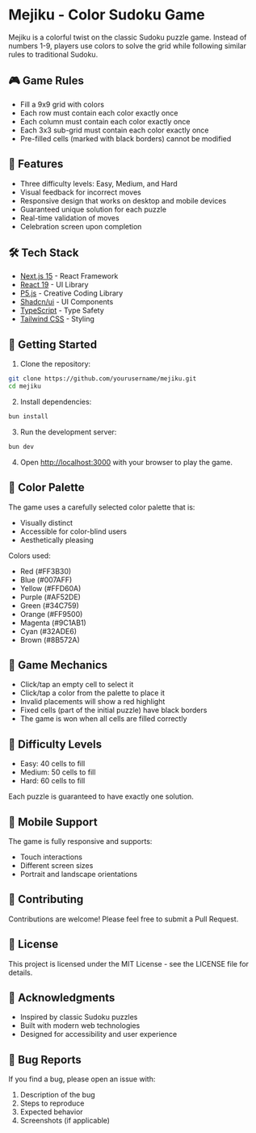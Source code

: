 # Mejiku - Color Sudoku Game

Mejiku is a colorful twist on the classic Sudoku puzzle game. Instead of numbers 1-9, players use colors to solve the grid while following similar rules to traditional Sudoku.

## 🎮 Game Rules

- Fill a 9x9 grid with colors
- Each row must contain each color exactly once
- Each column must contain each color exactly once
- Each 3x3 sub-grid must contain each color exactly once
- Pre-filled cells (marked with black borders) cannot be modified

## 🎯 Features

- Three difficulty levels: Easy, Medium, and Hard
- Visual feedback for incorrect moves
- Responsive design that works on desktop and mobile devices
- Guaranteed unique solution for each puzzle
- Real-time validation of moves
- Celebration screen upon completion

## 🛠️ Tech Stack

- [Next.js 15](https://nextjs.org/) - React Framework
- [React 19](https://react.dev/) - UI Library
- [P5.js](https://p5js.org/) - Creative Coding Library
- [Shadcn/ui](https://ui.shadcn.com/) - UI Components
- [TypeScript](https://www.typescriptlang.org/) - Type Safety
- [Tailwind CSS](https://tailwindcss.com/) - Styling

## 🚀 Getting Started

1. Clone the repository:
```bash
git clone https://github.com/yourusername/mejiku.git
cd mejiku
```

2. Install dependencies:
```bash
bun install
```

3. Run the development server:
```bash
bun dev
```

4. Open [http://localhost:3000](http://localhost:3000) with your browser to play the game.

## 🎨 Color Palette

The game uses a carefully selected color palette that is:
- Visually distinct
- Accessible for color-blind users
- Aesthetically pleasing

Colors used:
- Red (#FF3B30)
- Blue (#007AFF)
- Yellow (#FFD60A)
- Purple (#AF52DE)
- Green (#34C759)
- Orange (#FF9500)
- Magenta (#9C1AB1)
- Cyan (#32ADE6)
- Brown (#8B572A)

## 🎯 Game Mechanics

- Click/tap an empty cell to select it
- Click/tap a color from the palette to place it
- Invalid placements will show a red highlight
- Fixed cells (part of the initial puzzle) have black borders
- The game is won when all cells are filled correctly

## 🧩 Difficulty Levels

- Easy: 40 cells to fill
- Medium: 50 cells to fill
- Hard: 60 cells to fill

Each puzzle is guaranteed to have exactly one solution.

## 📱 Mobile Support

The game is fully responsive and supports:
- Touch interactions
- Different screen sizes
- Portrait and landscape orientations

## 🤝 Contributing

Contributions are welcome! Please feel free to submit a Pull Request.

## 📄 License

This project is licensed under the MIT License - see the LICENSE file for details.

## 🙏 Acknowledgments

- Inspired by classic Sudoku puzzles
- Built with modern web technologies
- Designed for accessibility and user experience

## 🐛 Bug Reports

If you find a bug, please open an issue with:
1. Description of the bug
2. Steps to reproduce
3. Expected behavior
4. Screenshots (if applicable)
